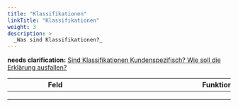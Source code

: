 ```yaml
---
title: "Klassifikationen"
linkTitle: "Klassifikationen"
weight: 3
description: >
  _Was sind Klassifikationen?_
---
```

__needs clarification:__ <a href="https://trello.com/c/tFypky2q"> Sind Klassifikationen Kundenspezifisch? Wie soll die Erklärung ausfallen?</a>

|<div style="width:200px">Feld</div>|<div style="width:200px"></div>|Funktion|
|---|---|---|
||||
||||
||||
